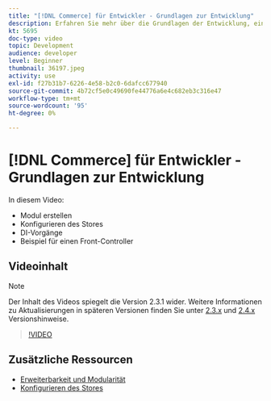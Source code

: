 ```yaml
---
title: "[!DNL Commerce] für Entwickler - Grundlagen zur Entwicklung"
description: Erfahren Sie mehr über die Grundlagen der Entwicklung, einschließlich der Erstellung eines Moduls, der Konfiguration Ihres Stores, der ID-Vorgänge und eines Beispiel für einen Front-Controller.
kt: 5695
doc-type: video
topic: Development
audience: developer
level: Beginner
thumbnail: 36197.jpeg
activity: use
exl-id: f27b31b7-6226-4e58-b2c0-6dafcc677940
source-git-commit: 4b72cf5e0c49690fe44776a6e4c682eb3c316e47
workflow-type: tm+mt
source-wordcount: '95'
ht-degree: 0%

---
```


# [!DNL Commerce] für Entwickler - Grundlagen zur Entwicklung

In diesem Video:

- Modul erstellen
- Konfigurieren des Stores
- DI-Vorgänge
- Beispiel für einen Front-Controller

## Videoinhalt

>[!NOTE]
>
>Der Inhalt des Videos spiegelt die Version 2.3.1 wider. Weitere Informationen zu Aktualisierungen in späteren Versionen finden Sie unter [ 2.3.x](https://devdocs.magento.com/guides/v2.3/release-notes/bk-release-notes.html) und [2.4.x](https://devdocs.magento.com/guides/v2.4/release-notes/bk-release-notes.html) Versionshinweise.

>[!VIDEO](https://video.tv.adobe.com/v/36197?quality=12&learn=on)

## Zusätzliche Ressourcen

- [Erweiterbarkeit und Modularität](https://devdocs.magento.com/guides/v2.4/architecture/extensibility.html)
- [Konfigurieren des Stores](https://devdocs.magento.com/cloud/configure/configuration-overview.html)
